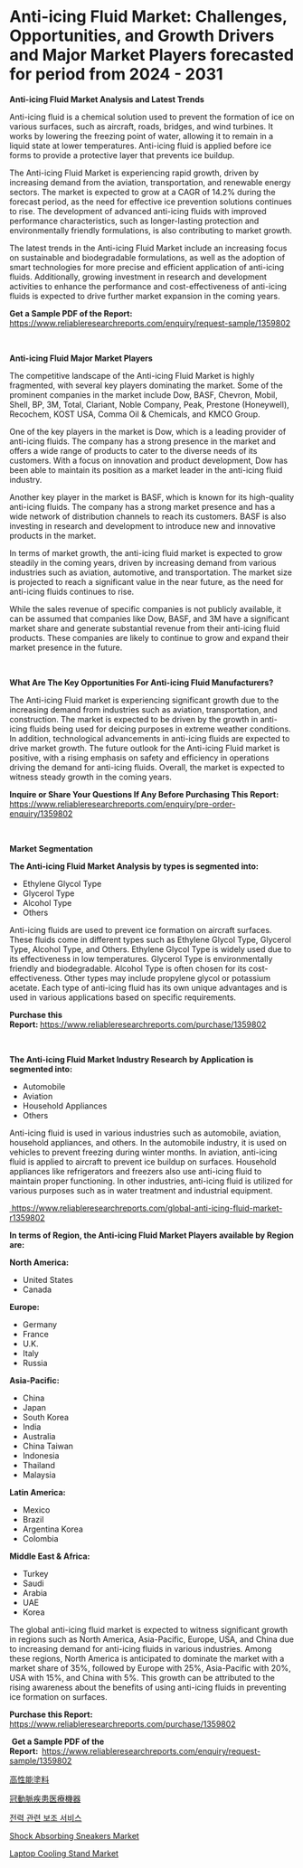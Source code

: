 <p><h1>Anti-icing Fluid Market: Challenges, Opportunities, and Growth Drivers and Major Market Players forecasted for period from 2024 - 2031</h1></p><p><strong>Anti-icing Fluid Market Analysis and Latest Trends</strong></p>
<p><p>Anti-icing fluid is a chemical solution used to prevent the formation of ice on various surfaces, such as aircraft, roads, bridges, and wind turbines. It works by lowering the freezing point of water, allowing it to remain in a liquid state at lower temperatures. Anti-icing fluid is applied before ice forms to provide a protective layer that prevents ice buildup.</p><p>The Anti-icing Fluid Market is experiencing rapid growth, driven by increasing demand from the aviation, transportation, and renewable energy sectors. The market is expected to grow at a CAGR of 14.2% during the forecast period, as the need for effective ice prevention solutions continues to rise. The development of advanced anti-icing fluids with improved performance characteristics, such as longer-lasting protection and environmentally friendly formulations, is also contributing to market growth.</p><p>The latest trends in the Anti-icing Fluid Market include an increasing focus on sustainable and biodegradable formulations, as well as the adoption of smart technologies for more precise and efficient application of anti-icing fluids. Additionally, growing investment in research and development activities to enhance the performance and cost-effectiveness of anti-icing fluids is expected to drive further market expansion in the coming years.</p></p>
<p><strong>Get a Sample PDF of the Report:&nbsp;</strong> <a href="https://www.reliableresearchreports.com/enquiry/request-sample/1359802">https://www.reliableresearchreports.com/enquiry/request-sample/1359802</a></p>
<p>&nbsp;</p>
<p><strong>Anti-icing Fluid Major Market Players</strong></p>
<p><p>The competitive landscape of the Anti-icing Fluid Market is highly fragmented, with several key players dominating the market. Some of the prominent companies in the market include Dow, BASF, Chevron, Mobil, Shell, BP, 3M, Total, Clariant, Noble Company, Peak, Prestone (Honeywell), Recochem, KOST USA, Comma Oil & Chemicals, and KMCO Group.</p><p>One of the key players in the market is Dow, which is a leading provider of anti-icing fluids. The company has a strong presence in the market and offers a wide range of products to cater to the diverse needs of its customers. With a focus on innovation and product development, Dow has been able to maintain its position as a market leader in the anti-icing fluid industry.</p><p>Another key player in the market is BASF, which is known for its high-quality anti-icing fluids. The company has a strong market presence and has a wide network of distribution channels to reach its customers. BASF is also investing in research and development to introduce new and innovative products in the market.</p><p>In terms of market growth, the anti-icing fluid market is expected to grow steadily in the coming years, driven by increasing demand from various industries such as aviation, automotive, and transportation. The market size is projected to reach a significant value in the near future, as the need for anti-icing fluids continues to rise.</p><p>While the sales revenue of specific companies is not publicly available, it can be assumed that companies like Dow, BASF, and 3M have a significant market share and generate substantial revenue from their anti-icing fluid products. These companies are likely to continue to grow and expand their market presence in the future.</p></p>
<p>&nbsp;</p>
<p><strong>What Are The Key Opportunities For Anti-icing Fluid Manufacturers?</strong></p>
<p><p>The Anti-icing Fluid market is experiencing significant growth due to the increasing demand from industries such as aviation, transportation, and construction. The market is expected to be driven by the growth in anti-icing fluids being used for deicing purposes in extreme weather conditions. In addition, technological advancements in anti-icing fluids are expected to drive market growth. The future outlook for the Anti-icing Fluid market is positive, with a rising emphasis on safety and efficiency in operations driving the demand for anti-icing fluids. Overall, the market is expected to witness steady growth in the coming years.</p></p>
<p><strong>Inquire or Share Your Questions If Any Before Purchasing This Report:</strong> <a href="https://www.reliableresearchreports.com/enquiry/pre-order-enquiry/1359802">https://www.reliableresearchreports.com/enquiry/pre-order-enquiry/1359802</a></p>
<p>&nbsp;</p>
<p><strong>Market Segmentation</strong></p>
<p><strong>The Anti-icing Fluid Market Analysis by types is segmented into:</strong></p>
<p><ul><li>Ethylene Glycol Type</li><li>Glycerol Type</li><li>Alcohol Type</li><li>Others</li></ul></p>
<p><p>Anti-icing fluids are used to prevent ice formation on aircraft surfaces. These fluids come in different types such as Ethylene Glycol Type, Glycerol Type, Alcohol Type, and Others. Ethylene Glycol Type is widely used due to its effectiveness in low temperatures. Glycerol Type is environmentally friendly and biodegradable. Alcohol Type is often chosen for its cost-effectiveness. Other types may include propylene glycol or potassium acetate. Each type of anti-icing fluid has its own unique advantages and is used in various applications based on specific requirements.</p></p>
<p><strong>Purchase this Report:&nbsp;</strong><a href="https://www.reliableresearchreports.com/purchase/1359802">https://www.reliableresearchreports.com/purchase/1359802</a></p>
<p>&nbsp;</p>
<p><strong>The Anti-icing Fluid Market Industry Research by Application is segmented into:</strong></p>
<p><ul><li>Automobile</li><li>Aviation</li><li>Household Appliances</li><li>Others</li></ul></p>
<p><p>Anti-icing fluid is used in various industries such as automobile, aviation, household appliances, and others. In the automobile industry, it is used on vehicles to prevent freezing during winter months. In aviation, anti-icing fluid is applied to aircraft to prevent ice buildup on surfaces. Household appliances like refrigerators and freezers also use anti-icing fluid to maintain proper functioning. In other industries, anti-icing fluid is utilized for various purposes such as in water treatment and industrial equipment.</p></p>
<p><a href="https://www.reliableresearchreports.com/global-anti-icing-fluid-market-r1359802">&nbsp;https://www.reliableresearchreports.com/global-anti-icing-fluid-market-r1359802</a></p>
<p><strong>In terms of Region, the Anti-icing Fluid Market Players available by Region are:</strong></p>
<p>
    <p> <strong> North America: </strong>
        <ul>
            <li>United States</li>
            <li>Canada</li>
        </ul>
        </p> 
    <p> <strong> Europe: </strong>
        <ul>
            <li>Germany</li>
            <li>France</li>
            <li>U.K.</li>
            <li>Italy</li>
            <li>Russia</li>
        </ul>
        </p> 
    <p> <strong> Asia-Pacific: </strong>
        <ul>
            <li>China</li>
            <li>Japan</li>
            <li>South Korea</li>
            <li>India</li>
            <li>Australia</li>
            <li>China Taiwan</li>
            <li>Indonesia</li>
            <li>Thailand</li>
            <li>Malaysia</li>
        </ul>
        </p> 
    <p> <strong> Latin America: </strong>
        <ul>
            <li>Mexico</li>
            <li>Brazil</li>
            <li>Argentina Korea</li>
            <li>Colombia</li>
        </ul>
        </p> 
    <p> <strong> Middle East & Africa: </strong>
        <ul>
            <li>Turkey</li>
            <li>Saudi</li>
            <li>Arabia</li>
            <li>UAE</li>
            <li>Korea</li>
        </ul>
    </p>
    </p>
<p><p>The global anti-icing fluid market is expected to witness significant growth in regions such as North America, Asia-Pacific, Europe, USA, and China due to increasing demand for anti-icing fluids in various industries. Among these regions, North America is anticipated to dominate the market with a market share of 35%, followed by Europe with 25%, Asia-Pacific with 20%, USA with 15%, and China with 5%. This growth can be attributed to the rising awareness about the benefits of using anti-icing fluids in preventing ice formation on surfaces.</p></p>
<p><strong>Purchase this Report: </strong><a href="https://www.reliableresearchreports.com/purchase/1359802">https://www.reliableresearchreports.com/purchase/1359802</a></p>
<p>&nbsp;<strong>Get a Sample PDF of the Report:&nbsp;&nbsp;</strong><a href="https://www.reliableresearchreports.com/enquiry/request-sample/1359802">https://www.reliableresearchreports.com/enquiry/request-sample/1359802</a></p>
<p><strong></strong></p>
<p><p><a href="https://github.com/RaeJenkins1952/Market-Research-Report-List-1/blob/main/445379389234.md">高性能塗料</a></p><p><a href="https://github.com/TysonKub/Market-Research-Report-List-1/blob/main/543568489235.md">冠動脈疾患医療機器</a></p><p><a href="https://github.com/courtney23pratt/Market-Research-Report-List-1/blob/main/645335981869.md">전력 관련 보조 서비스</a></p><p><a href="https://www.linkedin.com/pulse/shock-absorbing-sneakers-market-key-successful-business-bm7qf">Shock Absorbing Sneakers Market</a></p><p><a href="https://www.linkedin.com/pulse/laptop-cooling-stand-market-comprehensive-assessment-type-kb2hf">Laptop Cooling Stand Market</a></p></p>